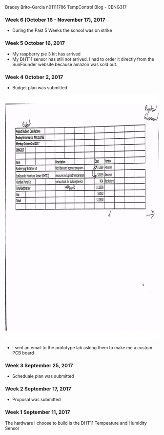 Bradey Brito-Garcia n01111786
TempControl Blog - CENG317


### Week 6 (October 16 - November 17), 2017

* During the Past 5 Weeks the school was on strike

### Week 5 October 16, 2017

* My raspberry pie 3 kit has arrived 
* My DHT11 sensor has still not arrived. I had to order it directly from the SunFounder website because amazon was sold out.

### Week 4 October 2, 2017

* Budget plan was submitted

<img src="https://github.com/n01111786/TempControl/blob/master/budget1.png?raw=true" alt="proposal content" width="800" height="800">

* I sent an email to the prototype lab asking them to make me a custom PCB board

### Week 3 September 25, 2017

* Scheduale plan was submitted

### Week 2 September 17, 2017 

* Proposal was submitted 


### Week 1 September 11, 2017

The hardware I choose to build is the DHT11 Tempeature and Humidity Sensor
